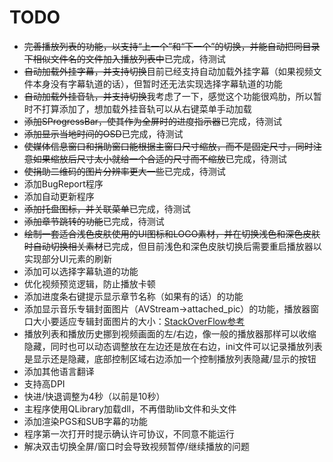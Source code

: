 ﻿# TODO
- ~~完善播放列表的功能，以支持“上一个”和“下一个”的切换，并能自动把同目录下相似文件名的文件加入播放列表中~~已完成，待测试
- ~~自动加载外挂字幕，并支持切换~~目前已经支持自动加载外挂字幕（如果视频文件本身没有字幕轨道的话），但暂时还无法实现选择字幕轨道的功能
- ~~自动加载外挂音轨，并支持切换~~我考虑了一下，感觉这个功能很鸡肋，所以暂时不打算添加了，想加载外挂音轨可以从右键菜单手动加载
- ~~添加SProgressBar，使其作为全屏时的进度指示器~~已完成，待测试
- ~~添加显示当地时间的OSD~~已完成，待测试
- ~~使媒体信息窗口和捐助窗口能根据主窗口尺寸缩放，而不是固定尺寸，同时注意如果缩放后尺寸太小就给一个合适的尺寸而不缩放~~已完成，待测试
- ~~使捐助二维码的图片分辨率更大一些~~已完成，待测试
- 添加BugReport程序
- 添加自动更新程序
- ~~添加托盘图标，并关联菜单~~已完成，待测试
- ~~添加章节跳转的功能~~已完成，待测试
- ~~绘制一套适合浅色皮肤使用的UI图标和LOGO素材，并在切换浅色和深色皮肤时自动切换相关素材~~已完成，但目前浅色和深色皮肤切换后需要重启播放器以实现部分UI元素的刷新
- 添加可以选择字幕轨道的功能
- 优化视频预览逻辑，防止播放卡顿
- 添加进度条右键提示显示章节名称（如果有的话）的功能
- 添加显示音乐专辑封面图片（AVStream->attached_pic）的功能，播放器窗口大小要适应专辑封面图片的大小：[StackOverFlow参考](https://stackoverflow.com/questions/13592709/retrieve-album-art-using-ffmpeg)
- 播放列表和播放历史挪到视频画面的左/右边，像一般的播放器那样可以收缩隐藏，同时也可以动态调整放在左边还是放在右边，ini文件可以记录播放列表是显示还是隐藏，底部控制区域右边添加一个控制播放列表隐藏/显示的按钮
- 添加其他语言翻译
- 支持高DPI
- 快进/快退调整为4秒（以前是10秒）
- 主程序使用QLibrary加载dll，不再借助lib文件和头文件
- 添加渲染PGS和SUB字幕的功能
- 程序第一次打开时提示确认许可协议，不同意不能运行
- 解决双击切换全屏/窗口时会导致视频暂停/继续播放的问题